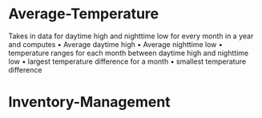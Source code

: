 # Average-Temperature
Takes in data for daytime high and nighttime low for every month in a year and computes
• Average daytime high
• Average nighttime low
• temperature ranges for each month between daytime high and nighttime low
• largest temperature difference for a month
• smallest temperature difference
# Inventory-Management
